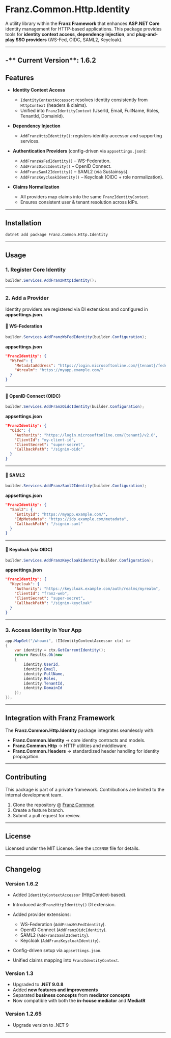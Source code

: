﻿# **Franz.Common.Http.Identity**

A utility library within the **Franz Framework** that enhances **ASP.NET Core** identity management for HTTP-based applications.
This package provides tools for **identity context access**, **dependency injection**, and **plug-and-play SSO providers** (WS-Fed, OIDC, SAML2, Keycloak).

---
-** Current Version**: 1.6.2
---
## **Features**

* **Identity Context Access**

  * `IdentityContextAccessor`: resolves identity consistently from `HttpContext` (headers & claims).
  * Unified into `FranzIdentityContext` (UserId, Email, FullName, Roles, TenantId, DomainId).

* **Dependency Injection**

  * `AddFranzHttpIdentity()`: registers identity accessor and supporting services.

* **Authentication Providers** (config-driven via `appsettings.json`):

  * `AddFranzWsFedIdentity()` – WS-Federation.
  * `AddFranzOidcIdentity()` – OpenID Connect.
  * `AddFranzSaml2Identity()` – SAML2 (via Sustainsys).
  * `AddFranzKeycloakIdentity()` – Keycloak (OIDC + role normalization).

* **Claims Normalization**

  * All providers map claims into the same `FranzIdentityContext`.
  * Ensures consistent user & tenant resolution across IdPs.

---

## **Installation**

```bash
dotnet add package Franz.Common.Http.Identity
```

---

## **Usage**

### 1. Register Core Identity

```csharp
builder.Services.AddFranzHttpIdentity();
```

---

### 2. Add a Provider

Identity providers are registered via DI extensions and configured in **appsettings.json**.

#### 🔹 WS-Federation

```csharp
builder.Services.AddFranzWsFedIdentity(builder.Configuration);
```

**appsettings.json**

```json
"FranzIdentity": {
  "WsFed": {
    "MetadataAddress": "https://login.microsoftonline.com/{tenant}/federationmetadata/2007-06/federationmetadata.xml",
    "Wtrealm": "https://myapp.example.com/"
  }
}
```

---

#### 🔹 OpenID Connect (OIDC)

```csharp
builder.Services.AddFranzOidcIdentity(builder.Configuration);
```

**appsettings.json**

```json
"FranzIdentity": {
  "Oidc": {
    "Authority": "https://login.microsoftonline.com/{tenant}/v2.0",
    "ClientId": "my-client-id",
    "ClientSecret": "super-secret",
    "CallbackPath": "/signin-oidc"
  }
}
```

---

#### 🔹 SAML2

```csharp
builder.Services.AddFranzSaml2Identity(builder.Configuration);
```

**appsettings.json**

```json
"FranzIdentity": {
  "Saml2": {
    "EntityId": "https://myapp.example.com/",
    "IdpMetadata": "https://idp.example.com/metadata",
    "CallbackPath": "/signin-saml"
  }
}
```

---

#### 🔹 Keycloak (via OIDC)

```csharp
builder.Services.AddFranzKeycloakIdentity(builder.Configuration);
```

**appsettings.json**

```json
"FranzIdentity": {
  "Keycloak": {
    "Authority": "https://keycloak.example.com/auth/realms/myrealm",
    "ClientId": "franz-web",
    "ClientSecret": "super-secret",
    "CallbackPath": "/signin-keycloak"
  }
}
```

---

### 3. Access Identity in Your App

```csharp
app.MapGet("/whoami", (IIdentityContextAccessor ctx) =>
{
    var identity = ctx.GetCurrentIdentity();
    return Results.Ok(new
    {
        identity.UserId,
        identity.Email,
        identity.FullName,
        identity.Roles,
        identity.TenantId,
        identity.DomainId
    });
});
```

---

## **Integration with Franz Framework**

The **Franz.Common.Http.Identity** package integrates seamlessly with:

* **Franz.Common.Identity** → core identity contracts and models.
* **Franz.Common.Http** → HTTP utilities and middleware.
* **Franz.Common.Headers** → standardized header handling for identity propagation.

---

## **Contributing**

This package is part of a private framework. Contributions are limited to the internal development team.

1. Clone the repository @ [Franz.Common](https://github.com/bestacio89/Franz.Common/)
2. Create a feature branch.
3. Submit a pull request for review.

---

## **License**

Licensed under the MIT License. See the `LICENSE` file for details.

---

## **Changelog**

### Version 1.6.2

* Added `IdentityContextAccessor` (HttpContext-based).
* Introduced `AddFranzHttpIdentity()` DI extension.
* Added provider extensions:

  * WS-Federation (`AddFranzWsFedIdentity`).
  * OpenID Connect (`AddFranzOidcIdentity`).
  * SAML2 (`AddFranzSaml2Identity`).
  * Keycloak (`AddFranzKeycloakIdentity`).
* Config-driven setup via `appsettings.json`.
* Unified claims mapping into `FranzIdentityContext`.



### Version 1.3

* Upgraded to **.NET 9.0.8**
* Added **new features and improvements**
* Separated **business concepts** from **mediator concepts**
* Now compatible with both the **in-house mediator** and **MediatR**

### Version 1.2.65

* Upgrade version to .NET 9

---

